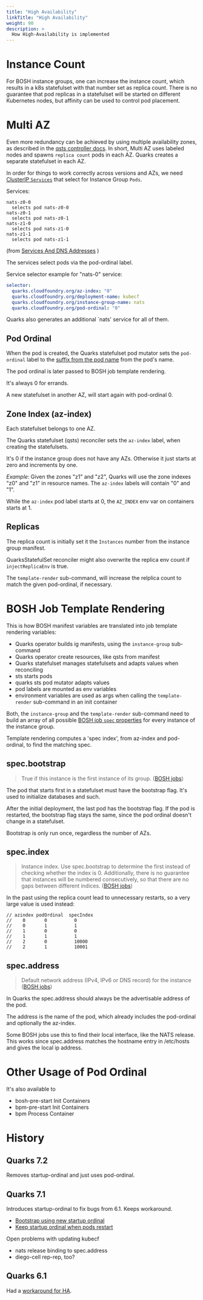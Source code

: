 ```yaml
---
title: "High Availability"
linkTitle: "High Availability"
weight: 90
description: >
  How High-Availability is implemented
---
```


# Instance Count

For BOSH instance groups, one can increase the instance count, which results in a k8s statefulset with that number set as replica count.
There is no guarantee that pod replicas in a statefulset will be started on different Kubernetes nodes, but affinity can be used to control pod placement.

# Multi AZ

Even more redundancy can be achieved by using multiple availability zones, as described in the [qsts controller docs](../../../quarks-statefulset/development#az-support).
In short, Multi AZ uses labeled nodes and spawns `replica count` pods in each AZ. Quarks creates a separate statefulset in each AZ.

In order for things to work correctly across versions and AZs, we need [ClusterIP `Services`](https://kubernetes.io/docs/tutorials/stateful-application/basic-stateful-set/#using-stable-network-identities) that select for Instance Group `Pods`.

Services:
```text
nats-z0-0
  selects pod nats-z0-0
nats-z0-1
  selects pod nats-z0-1
nats-z1-0
  selects pod nats-z1-0
nats-z1-1
  selects pod nats-z1-1
```
(from [Services And DNS Addresses](rendering_templates.md#services-and-dns-addresses) )

The services select pods via the pod-ordinal label.

Service selector example for "nats-0" service:
```yaml
selector:
  quarks.cloudfoundry.org/az-index: "0"
  quarks.cloudfoundry.org/deployment-name: kubecf
  quarks.cloudfoundry.org/instance-group-name: nats
  quarks.cloudfoundry.org/pod-ordinal: "0"
```

Quarks also generates an additional `nats' service for all of them.

## Pod Ordinal

When the pod is created, the Quarks statefulset pod mutator sets the `pod-ordinal` label to the [suffix from the pod name](https://kubernetes.io/docs/tutorials/stateful-application/basic-stateful-set/#using-stable-network-identities) from the pod's name.

The pod ordinal is later passed to BOSH job template rendering.

It's always 0 for errands.

A new statefulset in another AZ, will start again with pod-ordinal 0.


## Zone Index (az-index)

Each statefulset belongs to one AZ.

The Quarks statefulset (qsts) reconciler sets the `az-index` label, when creating the statefulsets.

It's 0 if the instance group does not have any AZs. Otherwise it just starts at zero and increments by one.

*Example*: Given the zones "z1" and "z2", Quarks will use the zone indexes "z0" and "z1" in resource names. The `az-index` labels will contain "0" and "1".

While the `az-index` pod label starts at 0, the `AZ_INDEX` env var on containers starts at 1.

## Replicas

The replica count is initially set it the `Instances` number from the instance group manifest.

QuarksStatefulSet reconciler might also overwrite the replica env count if `injectReplicaEnv` is true.

The `template-render` sub-command, will increase the relplica count to match the given pod-ordinal, if necessary.


# BOSH Job Template Rendering

This is how BOSH manifest variables are translated into job template rendering variables:

* Quarks operator builds ig manifests, using the `instance-group` sub-command
* Quarks operator create resources, like qsts from manifest
* Quarks statefulset manages statefulsets and adapts values when reconciling
* sts starts pods
* quarks sts pod mutator adapts values
* pod labels are mounted as env variables
* environment variables are used as args when calling the `template-render` sub-command in an init container

Both, the `instance-group` and the `template-render` sub-command need to build an array of all possible [BOSH job `spec` properties](https://bosh.io/docs/jobs/#properties) for every instance of the instance group.

Template rendering computes a 'spec index', from az-index and pod-ordinal, to find the matching spec.

## spec.bootstrap

> True if this instance is the first instance of its group.
([BOSH jobs](https://bosh.io/docs/jobs/))

The pod that starts first in a statefulset must have the bootstrap flag. It's used to initialize databases and such.

After the initial deployment, the last pod has the bootstrap flag. If the pod is restarted, the bootstrap flag stays the same, since the pod ordinal doesn't change in a statefulset.

Bootstrap is only run once, regardless the number of AZs.

## spec.index

> Instance index. Use spec.bootstrap to determine the first instead of checking whether the index is 0. Additionally, there is no guarantee that instances will be numbered consecutively, so that there are no gaps between different indices.
([BOSH jobs](https://bosh.io/docs/jobs/))

In the past using the replica count lead to unnecessary restarts, so a very large value is used instead:

    // azindex podOrdinal  specIndex
    //    0       0          0
    //    0       1          1
    //    1       0          0
    //    1       1          1
    //    2       0          10000
    //    2       1          10001

## spec.address

> Default network address (IPv4, IPv6 or DNS record) for the instance
([BOSH jobs](https://bosh.io/docs/jobs/))

In Quarks the spec.address should always be the advertisable address of the pod.

The address is the name of the pod, which already includes the pod-ordinal and optionally the az-index.

Some BOSH jobs use this to find their local interface, like the NATS release.
This works since spec.address matches the hostname entry in /etc/hosts and gives the local ip address.

# Other Usage of Pod Ordinal

It's also available to

* bosh-pre-start Init Containers
* bpm-pre-start Init Containers
* bpm Process Container

# History

## Quarks 7.2

Removes startup-ordinal and just uses pod-ordinal.

## Quarks 7.1

Introduces startup-ordinal to fix bugs from 6.1. Keeps workaround.

* [Bootstrap using new startup ordinal](https://github.com/cloudfoundry-incubator/quarks-operator/issues/1182)
* [Keep startup ordinal when pods restart](https://github.com/cloudfoundry-incubator/quarks-operator/issues/1271)

Open problems with updating kubecf
* nats release binding to spec.address
* diego-cell rep-rep, too?

## Quarks 6.1

Had a [workaround for HA](https://github.com/cloudfoundry-incubator/quarks-operator/commit/89a56300d40a0da74719c9d80c1e7e27616fc68a).
